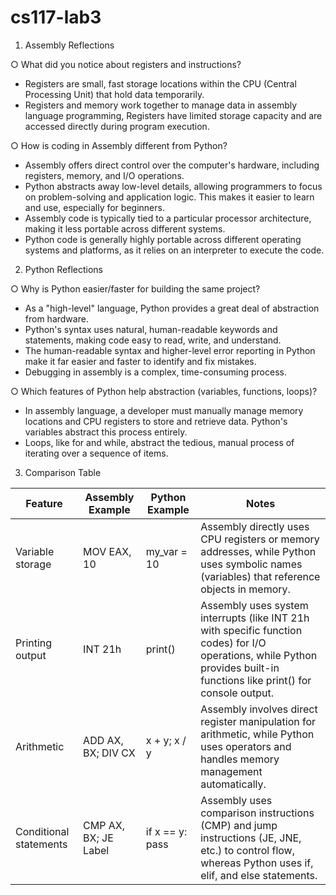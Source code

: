 # cs117-lab3
1. Assembly Reflections

○ What did you notice about registers and instructions?
- Registers are small, fast storage locations within the CPU (Central Processing Unit) that hold data temporarily.
- Registers and memory work together to manage data in assembly language programming, Registers have limited storage capacity and are accessed directly during program execution.

○ How is coding in Assembly different from Python?
- Assembly offers direct control over the computer's hardware, including registers, memory, and I/O operations.
- Python abstracts away low-level details, allowing programmers to focus on problem-solving and application logic. This makes it easier to learn and use, especially for beginners.
- Assembly code is typically tied to a particular processor architecture, making it less portable across different systems.
- Python code is generally highly portable across different operating systems and platforms, as it relies on an interpreter to execute the code.

2. Python Reflections

○ Why is Python easier/faster for building the same project?
- As a "high-level" language, Python provides a great deal of abstraction from hardware.
- Python's syntax uses natural, human-readable keywords and statements, making code easy to read, write, and understand.
- The human-readable syntax and higher-level error reporting in Python make it far easier and faster to identify and fix mistakes.
- Debugging in assembly is a complex, time-consuming process.

○ Which features of Python help abstraction (variables, functions, loops)?
- In assembly language, a developer must manually manage memory locations and CPU registers to store and retrieve data. Python's variables abstract this process entirely.
- Loops, like for and while, abstract the tedious, manual process of iterating over a sequence of items.

3. Comparison Table

|Feature	|Assembly Example|Python Example|Notes|
|---------|----------------|--------------|-----|
|Variable storage|MOV EAX, 10|my_var = 10	|Assembly directly uses CPU registers or memory addresses, while Python uses symbolic names (variables) that reference objects in memory.|
|Printing output |INT 21h	|print()|Assembly uses system interrupts (like INT 21h with specific function codes) for I/O operations, while Python provides built-in functions like print() for console output.|
|Arithmetic	|ADD AX, BX; DIV CX	|x + y; x / y	|Assembly involves direct register manipulation for arithmetic, while Python uses operators and handles memory management automatically.|
|Conditional statements	|CMP AX, BX; JE Label	|if x == y: pass|Assembly uses comparison instructions (CMP) and jump instructions (JE, JNE, etc.) to control flow, whereas Python uses if, elif, and else statements.|
